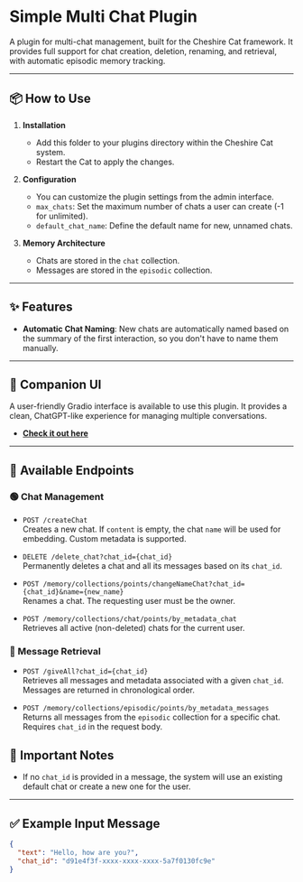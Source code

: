 # Simple Multi Chat Plugin

A plugin for multi-chat management, built for the Cheshire Cat framework. 
It provides full support for chat creation, deletion, renaming, and retrieval, with automatic episodic memory tracking.

---

## 📦 How to Use

1. **Installation**
   - Add this folder to your plugins directory within the Cheshire Cat system.
   - Restart the Cat to apply the changes.

2. **Configuration**
   - You can customize the plugin settings from the admin interface.
   - `max_chats`: Set the maximum number of chats a user can create (-1 for unlimited).
   - `default_chat_name`: Define the default name for new, unnamed chats.

3. **Memory Architecture**
   - Chats are stored in the `chat` collection.
   - Messages are stored in the `episodic` collection.

---

## ✨ Features

- **Automatic Chat Naming**: New chats are automatically named based on the summary of the first interaction, so you don't have to name them manually.

---

## 🎨 Companion UI

A user-friendly Gradio interface is available to use this plugin. It provides a clean, ChatGPT-like experience for managing multiple conversations.

- **[Check it out here](https://github.com/net7/simple-multi-chat-ui)**

---

## 🔁 Available Endpoints

### 🟢 Chat Management

- `POST /createChat`  
  Creates a new chat. If `content` is empty, the chat `name` will be used for embedding. Custom metadata is supported.

- `DELETE /delete_chat?chat_id={chat_id}`  
  Permanently deletes a chat and all its messages based on its `chat_id`.

- `POST /memory/collections/points/changeNameChat?chat_id={chat_id}&name={new_name}`  
  Renames a chat. The requesting user must be the owner.

- `POST /memory/collections/chat/points/by_metadata_chat`  
  Retrieves all active (non-deleted) chats for the current user.

### 📨 Message Retrieval

- `POST /giveAll?chat_id={chat_id}`  
  Retrieves all messages and metadata associated with a given `chat_id`.  
  Messages are returned in chronological order.

- `POST /memory/collections/episodic/points/by_metadata_messages`  
  Returns all messages from the `episodic` collection for a specific chat. Requires `chat_id` in the request body.


## 📌 Important Notes

- If no `chat_id` is provided in a message, the system will use an existing default chat or create a new one for the user.
---

## ✅ Example Input Message

```json
{
  "text": "Hello, how are you?",
  "chat_id": "d91e4f3f-xxxx-xxxx-xxxx-5a7f0130fc9e"
}
```
